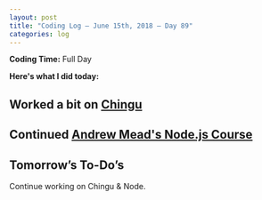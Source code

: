 ```yaml
---
layout: post
title: "Coding Log — June 15th, 2018 — Day 89"
categories: log
---
```


**Coding Time:** Full Day

**Here's what I did today:**

## Worked a bit on [Chingu](http://chingu.io)

## Continued [Andrew Mead's Node.js Course](https://www.udemy.com/the-complete-nodejs-developer-course-2)

## Tomorrow’s To-Do’s

Continue working on Chingu & Node.
